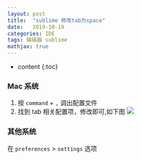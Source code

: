 ```yaml
---
layout: post
title:  "sublime 修改tab为space"
date:   2019-10-19
categories: IDE
tags: 编辑器 sublime
mathjax: true
---
```


* content
{:toc}

### Mac 系统
1. 按 `command` + `,` 调出配置文件
2. 找到 tab 相关配置项，修改即可,如下图
![]({{site.url}}/images/github-pages-setting.png)

### 其他系统
在 `preferences` >  `settings` 选项
